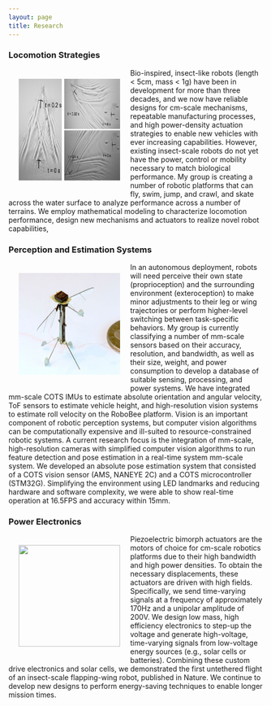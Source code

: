 ```yaml
---
layout: page
title: Research
---
```




### Locomotion Strategies
<img align="left" width="200" height="200" style="margin:20px 20px" src="/assets/img/research/gammabot_skating.png" alt="">

<p style="text-align: justify;"> </p>

Bio-inspired, insect-like robots (length < 5cm, mass < 1g) have been in development for more than three decades, and we now have reliable designs for cm-scale mechanisms, repeatable manufacturing processes, and high power-density actuation strategies to enable new vehicles with ever increasing capabilities. However, existing insect-scale robots do not yet have the power, control or mobility necessary to match biological performance. My group is creating a number of robotic platforms that can fly, swim, jump, and crawl, and skate across the water surface to analyze performance across a number of terrains. We employ mathematical modeling to characterize locomotion performance, design new mechanisms and actuators to realize novel robot capabilities,



### Perception and Estimation Systems
<img align="left" width="200" height="200" style="margin:20px 20px" src="/assets/img/research/IMU_bee.jpg" alt="">

<p style="text-align: justify;"> </p>
In an autonomous deployment, robots will need perceive their own state (proprioception) and the surrounding environment (exteroception) to make minor adjustments to their leg or wing trajectories or perform higher-level switching between task-specific behaviors. My group is currently classifying a number of mm-scale sensors based on their accuracy, resolution, and bandwidth, as well as their size, weight, and power consumption to develop a database of suitable sensing, processing, and power systems. We have integrated mm-scale COTS IMUs to estimate absolute orientation and angular velocity, ToF sensors to estimate vehicle height, and high-resolution vision systems to estimate roll velocity on the RoboBee platform. Vision is an important component of robotic perception systems, but computer vision algorithms can be computationally expensive and ill-suited to resource-constrained robotic systems. A current research focus is the integration of mm-scale, high-resolution cameras with simplified computer vision algorithms to run feature detection and pose estimation in a real-time system mm-scale system. We developed an absolute pose estimation system that consisted of a COTS vision sensor (AMS, NANEYE 2C) and a COTS microcontroller (STM32G). Simplifying the environment using LED landmarks and reducing hardware and software complexity, we were able to show real-time operation at 16.5FPS and accuracy within 15mm.



### Power Electronics
<img align="left" width="200" height="200" style="margin:20px 20px" src="/assets/img/research/moving_cover.MP4" alt="">

<p style="text-align: justify;"> </p>
Piezoelectric bimorph actuators are the motors of choice for cm-scale robotics platforms due to their high bandwidth and high power densities. To obtain the necessary displacements, these actuators are driven with high fields. Specifically, we send time-varying signals at a frequency of approximately 170Hz and a unipolar amplitude of 200V. We design low mass, high efficiency electronics to step-up the voltage and generate high-voltage, time-varying signals from low-voltage energy sources (e.g., solar cells or batteries). Combining these custom drive electronics and solar cells, we demonstrated the first untethered flight of an insect-scale flapping-wing robot, published in Nature. We continue to develop new designs to perform energy-saving techniques to enable longer mission times.



